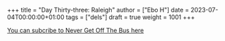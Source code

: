 +++
title = "Day Thirty-three: Raleigh"
author = ["Ebo H"]
date = 2023-07-04T00:00:00+01:00
tags = ["dels"]
draft = true
weight = 1001
+++

[You can subcribe to Never Get Off The Bus here](https://never-get-off-the-bus.ghost.io/#/portal/)
